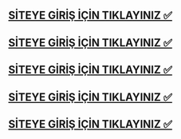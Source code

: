 ## [SİTEYE GİRİŞ İÇİN TIKLAYINIZ ✅](https://t.ly/casibomsite)
## [SİTEYE GİRİŞ İÇİN TIKLAYINIZ ✅](https://t.ly/casibomsite)
## [SİTEYE GİRİŞ İÇİN TIKLAYINIZ ✅](https://t.ly/casibomsite)
## [SİTEYE GİRİŞ İÇİN TIKLAYINIZ ✅](https://t.ly/casibomsite)
## [SİTEYE GİRİŞ İÇİN TIKLAYINIZ ✅](https://t.ly/casibomsite)
